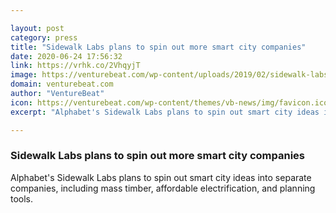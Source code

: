 ```yaml
---

layout: post
category: press
title: "Sidewalk Labs plans to spin out more smart city companies"
date: 2020-06-24 17:56:32
link: https://vrhk.co/2VhqyjT
image: https://venturebeat.com/wp-content/uploads/2019/02/sidewalk-labs-toronto.jpeg?w=1200&strip=all
domain: venturebeat.com
author: "VentureBeat"
icon: https://venturebeat.com/wp-content/themes/vb-news/img/favicon.ico
excerpt: "Alphabet's Sidewalk Labs plans to spin out smart city ideas into separate companies, including mass timber, affordable electrification, and planning tools."

---
```


### Sidewalk Labs plans to spin out more smart city companies

Alphabet's Sidewalk Labs plans to spin out smart city ideas into separate companies, including mass timber, affordable electrification, and planning tools.